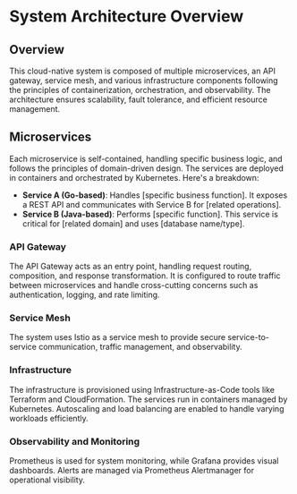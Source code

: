 # System Architecture Overview

## Overview

This cloud-native system is composed of multiple microservices, an API gateway, service mesh, and various infrastructure components following the principles of containerization, orchestration, and observability. The architecture ensures scalability, fault tolerance, and efficient resource management.

## Microservices

Each microservice is self-contained, handling specific business logic, and follows the principles of domain-driven design. The services are deployed in containers and orchestrated by Kubernetes. Here's a breakdown:

- **Service A (Go-based)**: Handles [specific business function]. It exposes a REST API and communicates with Service B for [related operations].
- **Service B (Java-based)**: Performs [specific function]. This service is critical for [related domain] and uses [database name/type].

### API Gateway

The API Gateway acts as an entry point, handling request routing, composition, and response transformation. It is configured to route traffic between microservices and handle cross-cutting concerns such as authentication, logging, and rate limiting.

### Service Mesh

The system uses Istio as a service mesh to provide secure service-to-service communication, traffic management, and observability.

### Infrastructure

The infrastructure is provisioned using Infrastructure-as-Code tools like Terraform and CloudFormation. The services run in containers managed by Kubernetes. Autoscaling and load balancing are enabled to handle varying workloads efficiently.

### Observability and Monitoring

Prometheus is used for system monitoring, while Grafana provides visual dashboards. Alerts are managed via Prometheus Alertmanager for operational visibility.
